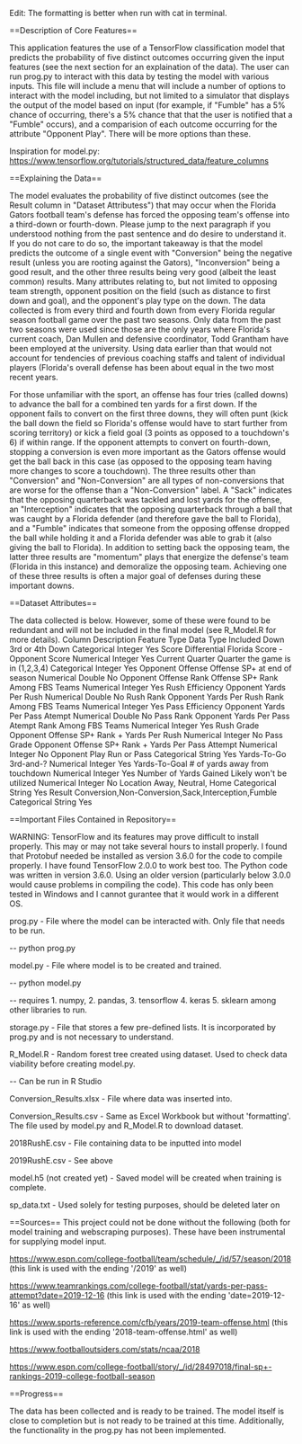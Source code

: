 Edit: The formatting is better when run with cat in terminal.

==Description of Core Features==

This application features the use of a TensorFlow classification model that predicts the probability of five distinct outcomes occurring given the input features (see the next section for an explaination of the data). The user can run prog.py to interact with this data by testing the model with various inputs. This file will include a menu that will include a number of options to interact with the model including, but not limited to a simulator that displays the output of the model based on input (for example, if "Fumble" has a 5% chance of occurring, there's a 5% chance that that the user is notified that a "Fumble" occurs), and a comparision of each outcome occurring for the attribute "Opponent Play". There will be more options than these. 

Inspiration for model.py: https://www.tensorflow.org/tutorials/structured_data/feature_columns

==Explaining the Data==

The model evaluates the probability of five distinct outcomes (see the Result column in "Dataset Attributess") that may occur when the Florida Gators football team's defense has forced the opposing team's offense into a third-down or fourth-down. 
Please jump to the next paragraph if you understood nothing from the past sentence and do desire to understand it. If you do not care to do so, the important takeaway is that the model predicts the outcome of a single event with "Conversion" being the negative result (unless you are rooting against the Gators), "Inconversion" being a good result, and the other three results being very good (albeit the least common) results.
Many attributes relating to, but not limited to opposing team strength, opponent position on the field (such as distance to first down and goal), and the opponent's play type on the down. The data collected is from every third and fourth down from every Florida regular season football game over the past two seasons. 
Only data from the past two seasons were used since those are the only years where Florida's current coach, Dan Mullen and defensive coordinator, Todd Grantham have been employed at the university. Using data earlier than that would not account for tendencies of previous coaching staffs and talent of individual players (Florida's overall defense has been about equal in the two most recent years. 

For those unfamiliar with the sport, an offense has four tries (called downs) to advance the ball for a combined ten yards for a first down. If the opponent fails to convert on the first three downs, they will often punt (kick the ball down the field so Florida's offense would have to start further from scoring territory) or kick a field goal (3 points as opposed to a touchdown's 6) if within range. If the opponent attempts to convert on fourth-down, stopping a conversion is even more important as the Gators offense would get the ball back in this case (as opposed to the opposing team having more changes to score a touchdown). The three results other than "Conversion" and "Non-Conversion" are all types of non-conversions that are worse for the offense than a "Non-Conversion" label. A "Sack" indicates that the opposing quarterback was tackled and lost yards for the offense, an "Interception" indicates that the opposing quarterback through a ball that was caught by a Florida defender (and therefore gave the ball to Florida), and a "Fumble" indicates that someone from the opposing offense dropped the ball while holding it and a Florida defender was able to grab it (also giving the ball to Florida). In addition to setting back the opposing team, the latter three results are "momentum" plays that energize the defense's team (Florida in this instance) and demoralize the opposing team. Achieving one of these three results is often a major goal of defenses during these important downs.

==Dataset Attributes==

The data collected is below. However, some of these were found to be redundant and will not be included in the final model (see R_Model.R for more details).
Column					Description						Feature Type	Data Type	Included
Down					3rd or 4th Down						Categorical	Integer		Yes
Score Differential			Florida Score - Opponent Score				Numerical	Integer		Yes
Current Quarter				Quarter the game is in (1,2,3,4)			Categorical	Integer		Yes
Opponent Offense 			Offense SP+ at end of season				Numerical	Double		No
Opponent Offense Rank			Offense SP+ Rank Among FBS Teams			Numerical	Integer		Yes
Rush Efficiency				Opponent Yards Per Rush					Numerical	Double		No
Rush Rank				Opponent Yards Per Rush Rank Among FBS Teams		Numerical	Integer		Yes
Pass Efficiency				Opponent Yards Per Pass Atempt				Numerical	Double		No
Pass Rank				Opponent Yards Per Pass Atempt Rank Among FBS Teams	Numerical	Integer		Yes
Rush Grade				Opponent Offense SP+ Rank + Yards Per Rush		Numerical	Integer		No
Pass Grade				Opponent Offense SP+ Rank + Yards Per Pass Attempt	Numerical	Integer		No
Opponent Play				Run or Pass						Categorical	String		Yes
Yards-To-Go				3rd-and-?						Numerical	Integer		Yes
Yards-To-Goal				# of yards away from touchdown				Numerical	Integer		Yes
Number of Yards Gained			Likely won't be utilized				Numerical	Integer		No
Location				Away, Neutral, Home					Categorical	String		Yes
Result					Conversion,Non-Conversion,Sack,Interception,Fumble	Categorical	String		Yes

==Important Files Contained in Repository==

WARNING: TensorFlow and its features may prove difficult to install properly. This may or may not take several hours to install properly. I found that Protobuf needed be installed as version 3.6.0 for the code to compile properly. I have found TensorFlow 2.0.0 to work best too. The Python code was written in version 3.6.0. Using an older version (particularly below 3.0.0 would cause problems in compiling the code). This code has only been tested in Windows and I cannot gurantee that it would work in a different OS. 

prog.py - File where the model can be interacted with. Only file that needs to be run.

-- python prog.py

model.py - File where model is to be created and trained.

-- python model.py

-- requires 1. numpy, 2. pandas, 3. tensorflow 4. keras 5. sklearn among other libraries to run.

storage.py - File that stores a few pre-defined lists. It is incorporated by prog.py and is not necessary to understand.

R_Model.R - Random forest tree created using dataset. Used to check data viability before creating model.py.

-- Can be run in R Studio

Conversion_Results.xlsx - File where data was inserted into.

Conversion_Results.csv - Same as Excel Workbook but without 'formatting'. The file used by model.py and R_Model.R to download dataset.

2018RushE.csv - File containing data to be inputted into model

2019RushE.csv - See above

model.h5 (not created yet) - Saved model will be created when training is complete.

sp_data.txt - Used solely for testing purposes, should be deleted later on


==Sources==
This project could not be done without the following (both for model training and webscraping purposes). These have been instrumental for supplying model input.

https://www.espn.com/college-football/team/schedule/_/id/57/season/2018 (this link is used with the ending '/2019' as well)

https://www.teamrankings.com/college-football/stat/yards-per-pass-attempt?date=2019-12-16 (this link is used with the ending 'date=2019-12-16' as well)

https://www.sports-reference.com/cfb/years/2019-team-offense.html (this link is used with the ending '2018-team-offense.html' as well)

https://www.footballoutsiders.com/stats/ncaa/2018

https://www.espn.com/college-football/story/_/id/28497018/final-sp+-rankings-2019-college-football-season

==Progress==

The data has been collected and is ready to be trained. The model itself is close to completion but is not ready to be trained at this time. Additionally, the functionality in the prog.py has not been implemented.
